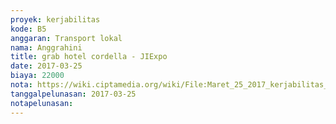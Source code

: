 ```yaml
---
proyek: kerjabilitas
kode: B5
anggaran: Transport lokal
nama: Anggrahini
title: grab hotel cordella - JIExpo
date: 2017-03-25
biaya: 22000
nota: https://wiki.ciptamedia.org/wiki/File:Maret_25_2017_kerjabilitas_B5_Hotel_Jiexpo_inok.jpg
tanggalpelunasan: 2017-03-25
notapelunasan:
---
```

